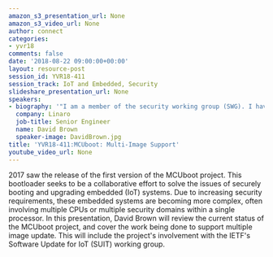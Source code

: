 ```yaml
---
amazon_s3_presentation_url: None
amazon_s3_video_url: None
author: connect
categories:
- yvr18
comments: false
date: '2018-08-22 09:00:00+00:00'
layout: resource-post
session_id: YVR18-411
session_track: IoT and Embedded, Security
slideshare_presentation_url: None
speakers:
- biography: '"I am a member of the security working group (SWG). I have been working on security improvements to the kernel, specifically for ARM."'
  company: Linaro
  job-title: Senior Engineer
  name: David Brown
  speaker-image: DavidBrown.jpg
title: 'YVR18-411:MCUboot: Multi-Image Support'
youtube_video_url: None
---
```


  2017 saw the release of the first version of the MCUboot project. This bootloader seeks to be a collaborative effort to solve the issues of securely booting and upgrading embedded (IoT) systems. Due to increasing security requirements, these embedded systems are becoming more complex, often involving multiple CPUs or multiple security domains within a single processor. In this presentation, David Brown will review the current status of the MCUboot project, and cover the work being done to support multiple image update. This will include the project's involvement with the IETF's Software Update for IoT (SUIT) working group.
